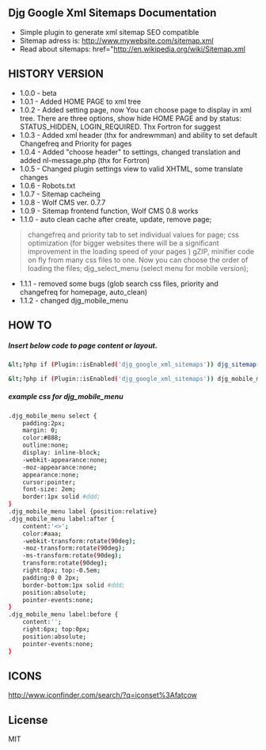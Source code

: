 Djg Google Xml Sitemaps Documentation
----
* Simple plugin to generate xml sitemap SEO compatible
* Sitemap adress is: http://www.mywebsite.com/sitemap.xml
* Read about sitemaps: href="http://en.wikipedia.org/wiki/Sitemap.xml

HISTORY VERSION
----
* 1.0.0    - beta
* 1.0.1	- Added HOME PAGE to xml tree
* 1.0.2	- Added setting page, now You can choose page to display in xml tree. There are three options, show hide HOME PAGE and by status: STATUS_HIDDEN, LOGIN_REQUIRED. Thx Fortron for suggest
* 1.0.3	- Added xml header (thx for andrewmman) and ability to set default Changefreq and Priority for pages
* 1.0.4	- Added "choose header" to settings, changed translation and added nl-message.php (thx for Fortron)
* 1.0.5	- Changed plugin settings view to valid XHTML, some translate changes
* 1.0.6	- Robots.txt
* 1.0.7	- Sitemap cacheing
* 1.0.8	- Wolf CMS ver. 0.7.7
* 1.0.9	- Sitemap frontend function, Wolf CMS 0.8 works
* 1.1.0	- auto clean cache after create, update, remove page;
> changefreq and priority tab to set individual values for page;
> css optimization (for bigger websites there will be a significant improvement in the loading speed of your pages ) gZIP, minifier code on fly from many css files to one. Now you can choose the order of loading the files; djg_select_menu (select menu for mobile version);
* 1.1.1 - removed some bugs (glob search css files, priority and changefreq for homepage, auto_clean)
* 1.1.2 - changed djg_mobile_menu

HOW TO
----

##### Insert below code to page content or layout.
```sh
&lt;?php if (Plugin::isEnabled('djg_google_xml_sitemaps')) djg_sitemap(); ?&gt;
```
```sh
&lt;?php if (Plugin::isEnabled('djg_google_xml_sitemaps')) djg_mobile_menu($this); ?&gt;
```
##### example css for djg_mobile_menu
```sh
.djg_mobile_menu select {
    padding:2px;
    margin: 0;
    color:#888;
    outline:none;
    display: inline-block;
    -webkit-appearance:none;
    -moz-appearance:none;
    appearance:none;
    cursor:pointer;
	font-size: 2em;
	border:1px solid #ddd;
}
.djg_mobile_menu label {position:relative}
.djg_mobile_menu label:after {
    content:'<>';
    color:#aaa;
    -webkit-transform:rotate(90deg);
    -moz-transform:rotate(90deg);
    -ms-transform:rotate(90deg);
    transform:rotate(90deg);
    right:8px; top:-0.5em;
    padding:0 0 2px;
    border-bottom:1px solid #ddd;
    position:absolute;
    pointer-events:none;
}
.djg_mobile_menu label:before {
    content:'';
    right:6px; top:0px;
    position:absolute;
    pointer-events:none;
}
```
ICONS
----
http://www.iconfinder.com/search/?q=iconset%3Afatcow

License
----
MIT